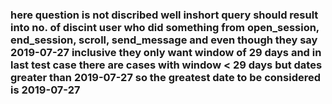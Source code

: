 ### here question is not discribed well inshort query should result into no. of discint user who did something from open_session, end_session, scroll, send_message and even though they say 2019-07-27 inclusive they only want window of 29 days and in last test case there are cases with window < 29 days but dates greater than 2019-07-27 so the greatest date to be considered is 2019-07-27
